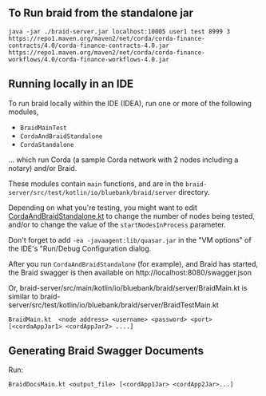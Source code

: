 

## To Run braid from the standalone jar

```
java -jar ./braid-server.jar localhost:10005 user1 test 8999 3 https://repo1.maven.org/maven2/net/corda/corda-finance-contracts/4.0/corda-finance-contracts-4.0.jar https://repo1.maven.org/maven2/net/corda/corda-finance-workflows/4.0/corda-finance-workflows-4.0.jar
```

## Running locally in an IDE

To run braid locally within the IDE (IDEA), run one or more of the following modules,

- `BraidMainTest`
- `CordaAndBraidStandalone`
- `CordaStandalone`

... which run Corda (a sample Corda network with 2 nodes including a notary) and/or Braid.

These modules contain `main` functions, and
are in the `braid-server/src/test/kotlin/io/bluebank/braid/server` directory.

Depending on what you're testing, you might want to edit
[CordaAndBraidStandalone.kt](./src/test/kotlin/io/bluebank/braid/server/CordaStandalone.kt)
to change the number of nodes being tested,
and/or to change the value of the `startNodesInProcess` parameter.

Don't forget to add `-ea -javaagent:lib/quasar.jar` in the "VM options" of the IDE's
"Run/Debug Configuration dialog.

After you run `CordaAndBraidStandalone` (for example), and Braid has started,
the Braid swagger is then available on http://localhost:8080/swagger.json

Or, braid-server/src/main/kotlin/io/bluebank/braid/server/BraidMain.kt is similar to
braid-server/src/test/kotlin/io/bluebank/braid/server/BraidTestMain.kt

```BraidMain.kt  <node address> <username> <password> <port> [<cordaAppJar1> <cordAppJar2> ....]```

## Generating Braid Swagger Documents

Run:

```BraidDocsMain.kt <output_file> [<cordApp1Jar> <cordApp2Jar>...]```


